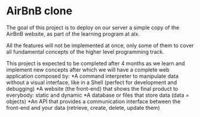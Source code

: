 # AirBnB clone

The goal of this project is to deploy on our server a simple copy of the AirBnB website, as part of the learning program at alx.

All the features will not be implemented at once, only some of them to cover all fundamental concepts of the higher level programming track.

This project is expected to be completed after 4 months as we learn and implement new concepts after which we will have a complete web application composed by:
*A command interpreter to manipulate data without a visual interface, like in a Shell (perfect for development and debugging)
*A website (the front-end) that shows the final product to everybody: static and dynamic
*A database or files that store data (data = objects)
*An API that provides a communication interface between the front-end and your data (retrieve, create, delete, update them)
